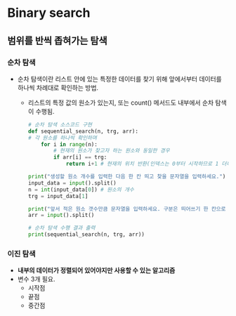 Binary search
=========

## 범위를 반씩 좁혀가는 탐색
### 순차 탐색
- 순차 탐색이란 리스트 안에 있는 특정한 데이터를 찾기 위해 앞에서부터 데이터를 하나씩 차례대로 확인하는 방법.
  - 리스트의 특정 값의 원소가 있는지, 또는 count() 메서드도 내부에서 순차 탐색이 수행됨.
    
    ```python
    # 순차 탐색 소스코드 구현
    def sequential_search(n, trg, arr):
    # 각 원소를 하나씩 확인하며
        for i in range(n):
            # 현재의 원소가 찾고자 하는 원소와 동일한 경우
            if arr[i] == trg:
                return i+1 # 현재의 위치 반환(인덱스는 0부터 시작하므로 1 더하기)

    print("생성할 원소 개수를 입력한 다음 한 칸 띄고 찾을 문자열을 입력하세요.")
    input_data = input().split()
    n = int(input_data[0]) # 원소의 개수 
    trg = input_data[1]

    print("앞서 적은 원소 갯수만큼 문자열을 입력하세요. 구분은 띄어쓰기 한 칸으로 합니다.")
    arr = input().split()

    # 순차 탐색 수행 결과 출력
    print(sequential_search(n, trg, arr))
    ```

### 이진 탐색
- **내부의 데이터가 정렬되어 있어야지만 사용할 수 있는 알고리즘**
- 변수 3개 필요.
  - 시작점
  - 끝점
  - 중간점 